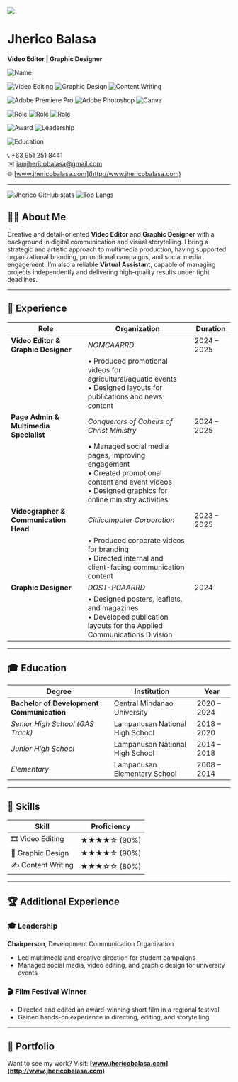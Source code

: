 ![](https://komarev.com/ghpvc/?username=jherico-john&abbreviated=true)

<!--
**jherico-john/Jherico-John** is a ✨ _special_ ✨ repository because its `README.md` (this file) appears on your GitHub profile.

Here are some ideas to get you started:

- 🔭 I’m currently working on ...
- 🌱 I’m currently learning ...
- 👯 I’m looking to collaborate on ...
- 🤔 I’m looking for help with ...
- 💬 Ask me about ...
- 📫 How to reach me: ...
- 😄 Pronouns: ...
- ⚡ Fun fact: ...
-->

# Jherico Balasa  
**Video Editor | Graphic Designer**
<!-- 🧑 Name & Title -->
![Name](https://img.shields.io/badge/Jherico_Balasa-Video_Editor_&_Graphic_Designer-blueviolet)
<!-- 🎯 Skills -->
![Video Editing](https://img.shields.io/badge/Video_Editing-90%25-blue)
![Graphic Design](https://img.shields.io/badge/Graphic_Design-90%25-orange)
![Content Writing](https://img.shields.io/badge/Content_Writing-80%25-yellow)
<!-- 🛠 Tools -->
![Adobe Premiere Pro](https://img.shields.io/badge/Adobe_Premiere_Pro-used-blue)
![Adobe Photoshop](https://img.shields.io/badge/Adobe_Photoshop-used-purple)
![Canva](https://img.shields.io/badge/Canva-Pro-green)
<!-- 💼 Roles -->
![Role](https://img.shields.io/badge/Role-Video_Editor-blue)
![Role](https://img.shields.io/badge/Role-Graphic_Designer-teal)
![Role](https://img.shields.io/badge/Role-Virtual_Assistant-brightgreen)
<!-- 🏆 Achievements -->
![Award](https://img.shields.io/badge/Award-Film_Festival_Winner-gold)
![Leadership](https://img.shields.io/badge/Leadership-DevComm_Chairperson-success)
<!-- 🎓 Education -->
![Education](https://img.shields.io/badge/BS_DevComm-CMU-blue)


📞 +63 951 251 8441  
✉️ iamjhericobalasa@gmail.com  
🌐 [www.jhericobalasa.com](http://www.jhericobalasa.com)

---

![Jherico GitHub stats](https://github-readme-stats.vercel.app/api?username=jherico-john&show_icons=true&bg_color=#1a1b27)
![Top Langs](https://github-readme-stats.vercel.app/api/top-langs/?username=jherico-john&langs_count=8)

## 🧑‍💼 About Me  
Creative and detail-oriented **Video Editor** and **Graphic Designer** with a background in digital communication and visual storytelling. I bring a strategic and artistic approach to multimedia production, having supported organizational branding, promotional campaigns, and social media engagement. I’m also a reliable **Virtual Assistant**, capable of managing projects independently and delivering high-quality results under tight deadlines.

---

## 💼 Experience  

| Role | Organization | Duration |
|------|--------------|----------|
| **Video Editor & Graphic Designer** | *NOMCAARRD* | 2024 – 2025 |
|  | • Produced promotional videos for agricultural/aquatic events<br>• Designed layouts for publications and news content |  |
| **Page Admin & Multimedia Specialist** | *Conquerors of Coheirs of Christ Ministry* | 2024 – 2025 |
|  | • Managed social media pages, improving engagement<br>• Created promotional content and event videos<br>• Designed graphics for online ministry activities |  |
| **Videographer & Communication Head** | *Citiicomputer Corporation* | 2023 – 2025 |
|  | • Produced corporate videos for branding<br>• Directed internal and client-facing communication content |  |
| **Graphic Designer** | *DOST-PCAARRD* | 2024 |
|  | • Designed posters, leaflets, and magazines<br>• Developed publication layouts for the Applied Communications Division |  |

---

## 🎓 Education  

| Degree | Institution | Year |
|--------|-------------|------|
| **Bachelor of Development Communication** | Central Mindanao University | 2020 – 2024 |
| *Senior High School (GAS Track)* | Lampanusan National High School | 2018 – 2020 |
| *Junior High School* | Lampanusan National High School | 2014 – 2018 |
| *Elementary* | Lampanusan Elementary School | 2008 – 2014 |

---

## 🧠 Skills  

| Skill | Proficiency |
|-------|-------------|
| 🎞️ Video Editing | ★★★★☆ (90%) |
| 🎨 Graphic Design | ★★★★☆ (90%) |
| ✍️ Content Writing | ★★★☆☆ (80%) |

---

## 🏆 Additional Experience  

### 🎓 Leadership  
**Chairperson**, Development Communication Organization  
- Led multimedia and creative direction for student campaigns  
- Managed social media, video editing, and graphic design for university events

### 🎬 Film Festival Winner  
- Directed and edited an award-winning short film in a regional festival  
- Gained hands-on experience in directing, editing, and storytelling

---

## 🔗 Portfolio  
Want to see my work? Visit: **[www.jhericobalasa.com](http://www.jhericobalasa.com)**  

